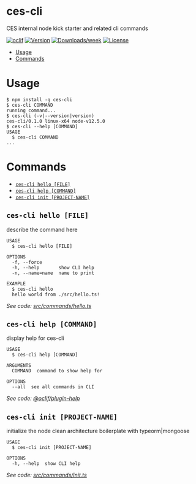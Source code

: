 ces-cli
=======

CES internal node kick starter and related cli commands

[![oclif](https://img.shields.io/badge/cli-oclif-brightgreen.svg)](https://oclif.io)
[![Version](https://img.shields.io/npm/v/ces-cli.svg)](https://npmjs.org/package/ces-cli)
[![Downloads/week](https://img.shields.io/npm/dw/ces-cli.svg)](https://npmjs.org/package/ces-cli)
[![License](https://img.shields.io/npm/l/ces-cli.svg)](https://github.com/sudharsan-gandhi/ces-cli/blob/master/package.json)

<!-- toc -->
* [Usage](#usage)
* [Commands](#commands)
<!-- tocstop -->
# Usage
<!-- usage -->
```sh-session
$ npm install -g ces-cli
$ ces-cli COMMAND
running command...
$ ces-cli (-v|--version|version)
ces-cli/0.1.0 linux-x64 node-v12.5.0
$ ces-cli --help [COMMAND]
USAGE
  $ ces-cli COMMAND
...
```
<!-- usagestop -->
# Commands
<!-- commands -->
* [`ces-cli hello [FILE]`](#ces-cli-hello-file)
* [`ces-cli help [COMMAND]`](#ces-cli-help-command)
* [`ces-cli init [PROJECT-NAME]`](#ces-cli-init-project-name)

## `ces-cli hello [FILE]`

describe the command here

```
USAGE
  $ ces-cli hello [FILE]

OPTIONS
  -f, --force
  -h, --help       show CLI help
  -n, --name=name  name to print

EXAMPLE
  $ ces-cli hello
  hello world from ./src/hello.ts!
```

_See code: [src/commands/hello.ts](https://github.com/sudharsan-gandhi/ces-cli/blob/v0.1.0/src/commands/hello.ts)_

## `ces-cli help [COMMAND]`

display help for ces-cli

```
USAGE
  $ ces-cli help [COMMAND]

ARGUMENTS
  COMMAND  command to show help for

OPTIONS
  --all  see all commands in CLI
```

_See code: [@oclif/plugin-help](https://github.com/oclif/plugin-help/blob/v2.2.1/src/commands/help.ts)_

## `ces-cli init [PROJECT-NAME]`

initialize the node clean architecture boilerplate with typeorm|mongoose

```
USAGE
  $ ces-cli init [PROJECT-NAME]

OPTIONS
  -h, --help  show CLI help
```

_See code: [src/commands/init.ts](https://github.com/sudharsan-gandhi/ces-cli/blob/v0.1.0/src/commands/init.ts)_
<!-- commandsstop -->
